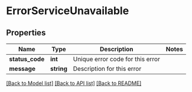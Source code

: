 # ErrorServiceUnavailable

## Properties
Name | Type | Description | Notes
------------ | ------------- | ------------- | -------------
**status_code** | **int** | Unique error code for this error | 
**message** | **string** | Description for this error | 

[[Back to Model list]](../README.md#documentation-for-models) [[Back to API list]](../README.md#documentation-for-api-endpoints) [[Back to README]](../README.md)



